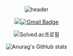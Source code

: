 <div align="center">

![header](https://capsule-render.vercel.app/api?type=waving&color=random&height=300&section=header&text=DDuingN&fontSize=85)

<a href="https://www.instagram.com/answodbs83/" target="_blank"><img src="https://img.shields.io/badge/INSTAGRAM-E4400F?style=flat-square&logo=Instagram&logoColor=white"/>[![Gmail Badge](https://img.shields.io/badge/Gmail-d14836?style=flat-square&logo=Gmail&logoColor=white&link=mailto:tenedict@gmail.com)](mailto:tenedict@gmail.com)





![Solved.ac프로필](http://mazassumnida.wtf/api/v2/generate_badge?boj=tenedict)



![Anurag's GitHub stats](https://github-readme-stats.vercel.app/api?username=tenedict&theme=swift&show_icons=true)

</div>
